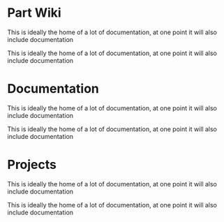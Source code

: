 <!-- TITLE: Home -->
<!-- SUBTITLE: A quick summary of Home -->

# Part Wiki
This is ideally the home of a lot of documentation, at one point it will also include documentation

This is ideally the home of a lot of documentation, at one point it will also include documentation


# Documentation
This is ideally the home of a lot of documentation, at one point it will also include documentation

This is ideally the home of a lot of documentation, at one point it will also include documentation



# Projects
This is ideally the home of a lot of documentation, at one point it will also include documentation

This is ideally the home of a lot of documentation, at one point it will also include documentation

